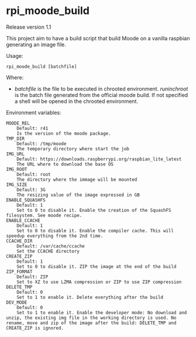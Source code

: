 # rpi_moode_build
Release version 1.1

This project aim to have a build script that build Moode on a vanilla raspbian
generating an image file.

Usage:
```
rpi_moode_build [batchfile]
```
Where:

* *batchfile* is the file to be executed in chrooted environment. *runinchroot* is the batch file generated from the official moode build. If not specified a shell will be opened in the chrooted environment.

Environment variables:
```
MOODE_REL
    Default: r41
    Is the version of the moode package.
TMP_DIR
    Default: /tmp/moode
    The temporary directory where start the job
IMG_URL
    Default: https://downloads.raspberrypi.org/raspbian_lite_latest
    The URL where to download the base OS
IMG_ROOT
    Default: root
    The directory where the immage will be mounted
IMG_SIZE
    Default: 3G
    The resizing value of the image expressed in GB
ENABLE_SQUASHFS
    Default: 1
    Set to 0 to disable it. Enable the creation of the SquashFS filesystem. See moode recipe.
ENABLE_CCACHE
    Default: 1
    Set to 0 to disable it. Enable the compiler cache. This will speedup everything from the 2nd time.
CCACHE_DIR
    Default: /var/cache/ccache
    Set the CCACHE directory
CREATE_ZIP
    Default: 1
    Set to 0 to disable it. ZIP the image at the end of the build
ZIP_FORMAT
    Default: ZIP
    Set to XZ to use LZMA compression or ZIP to use ZIP compression
DELETE_TMP
    Default: 0
    Set to 1 to enable it. Delete everything after the build
DEV_MODE
    Default: 0
    Set to 1 to enable it. Enable the developer mode: No download and unzip, the existing img file in the working directory is used. No rename, move and zip of the image after the build: DELETE_TMP and CREATE_ZIP is ignored.
```

